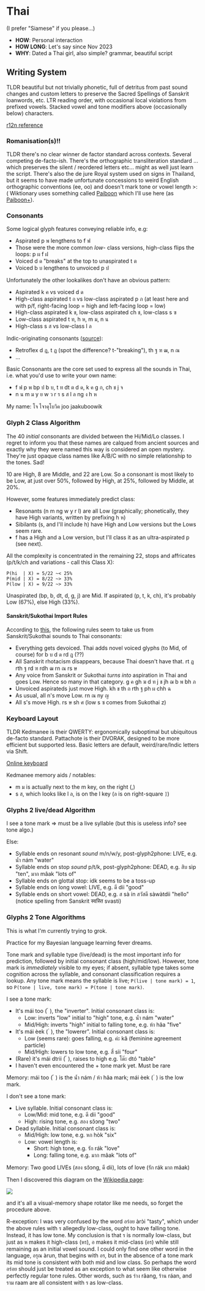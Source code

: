 Thai
====

(I prefer "Siamese" if you please...)

* **HOW**: Personal interaction
* **HOW LONG**: Let's say since Nov 2023
* **WHY**: Dated a Thai girl, also simple? grammar, beautiful script

## Writing System

TLDR beautiful but not trivially phonetic, full of detritus from past sound changes and custom letters to preserve the Sacred Spellings of Sanskrit loanwords, etc. LTR reading order, with occasional local violations from prefixed vowels. Stacked vowel and tone modifiers above (occasionally below) characters.

[r12n reference](https://r12a.github.io/scripts/thai/th.html)

### Romanisation(s)!!

TLDR there's no clear winner de factor standard across contexts. Several competing de-facto-ish. There's the orthographic transliteration standard ... which preserves the silent / reordered letters etc... might as well just learn the script. There's also the de jure Royal system used on signs in Thailand, but it seems to have made unfortunate concessions to weird English orthographic conventions (ee, oo) and doesn't mark tone or vowel length >:( Wiktionary uses something called [Paiboon](https://en.wiktionary.org/wiki/Wiktionary:Thai_romanization) which I'll use here (as [Paiboon+](https://slice-of-thai.com/pronunciation-guides/#paiboonplus)).

### Consonants

Some logical glyph features conveying reliable info, e.g:

- Aspirated p พ lengthens to f ฟ
- Those were the more common *low-* class versions, high-class flips the loops: p ผ f ฝ
- Voiced d ด "breaks" at the top to unaspirated t ต
- Voiced b บ lengthens to unvoiced p ป

Unfortunately the other lookalikes don't have an obvious pattern:

- Aspirated k ค vs voiced d ด
- High-class aspirated t ถ vs low-class aspirated p ภ (at least here and with p/f, right-facing loop = high and left-facing loop = low)
- High-class aspirated k ข, low-class aspirated ch ช, low-class s ฃ
- Low-class aspirated t ท, h ห, m ม, n น
- High-class s ส vs low-class l ล

Indic-originating consonants ([source](https://en.wikipedia.org/wiki/Thai_spelling_reform_of_1942)):

- Retroflex d ฎ, t ฏ (spot the difference? t-"breaking"), th ฐ ฑ ฒ, n ณ
- ...

Basic Consonants are the core set used to express all the sounds in Thai, i.e. what you'd use to write your own name:

- f ฟ p พ bp ป b บ, t ท dt ต d ด, k ค g ก, ch ช j จ
- n น m ม y ย w ว r ร s ส l ล ng ง h ห

My name: โจ ไจาคุโบวิค joo jaakuboowik

### Glyph 2 Class Algorithm

The 40 *initial* consonants are divided between the Hi/Mid/Lo classes. I regret to inform you that these names are calqued from ancient sources and exactly why they were named this way is considered an open mystery. They're just opaque class names like A/B/C with no simple relationship to the tones. Sad!

10 are High, 8 are Middle, and 22 are Low. So a consonant is most likely to be Low, at just over 50%, followed by High, at 25%, followed by Middle, at 20%.

However, some features immediately predict class:

- Resonants (n m ng w y r l) are all Low (graphically; phonetically, they have High variants, written by prefixing h ห)
- Sibilants (s, and I'll include h) have High and Low versions but the Lows seem rare.
- f has a High and a Low version, but I'll class it as an ultra-aspirated p (see next).

All the complexity is concentrated in the remaining 22, stops and affricates (p/t/k/ch and variations - call this Class X):

```
P(hi  | X) = 5/22 ~< 25%
P(mid | X) = 8/22 ~> 33%
P(low | X) = 9/22 ~> 33%
```

Unaspirated (bp, b, dt, d, g, j) are Mid. If aspirated (p, t, k, ch), it's probably Low (67%), else High (33%).

#### Sanskrit/Sukothai Import Rules
According to [this](https://omniglot.com/writing/thaisanskrit.htm), the following rules seem to take us from Sanskrit/Sukothai sounds to Thai consonants:

- Everything gets devoiced. Thai adds novel voiced glyphs (to Mid, of course) for b บ d ด rd ฎ (??)
- All Sanskrit rhotacism disappears, because Thai doesn't have that. rt ฏ rth ฐ rd ฑ rdh ฒ rn ณ rs ษ
- Any voice from Sanskrit or Sukothai *turns into* aspiration in Thai and goes Low. Hence so many in that category. g ค gh ฆ d ท j ช jh ฌ b พ bh ภ
- Unvoiced aspirateds just move High. kh ข th ถ rth ฐ ph ผ chh ฉ
- As usual, all n's move Low. rn ณ ny ญ
- All s's move High. rs ษ sh ศ (low s ซ comes from Sukothai z)

### Keyboard Layout

TLDR Kedmanee is their QWERTY: ergonomically suboptimal but ubiquitous de-facto standard. Pattachote is their DVORAK, designed to be more efficient but supported less. Basic letters are default, weird/rare/Indic letters via Shift.

[Online keyboard](https://www.branah.com/thai)

Kedmanee memory aids / notables:

- m ม is actually next to the m key, on the right (,)
- s ส, which looks like l ล, is on the l key (ล is on right-square `]`)

### Glyphs 2 live/dead Algorithm

I see a tone mark => must be a live syllable (but this is useless info? see tone algo.)

Else:

- Syllable ends on resonant *sound* m/n/w/y, post-glyph2phone: LIVE, e.g. น้ำ nám "water"
- Syllable ends on stop *sound* p/t/k, post-glyph2phone: DEAD, e.g. สิบ sìp "ten", มาก mâak "lots of"
- Syllable ends on glottal stop: idk seems to be a toss-up
- Syllable ends on long vowel: LIVE, e.g. ดี dii "good"
- Syllable ends on short vowel: DEAD, e.g. ส sà in สวัสดี sàwàtdii "hello" (notice spelling from Sanskrit स्वस्ति svasti)

### Glyphs 2 Tone Algorithms

This is what I'm currently trying to grok.

Practice for my Bayesian language learning fever dreams.

Tone mark and syllable type (live/dead) is the most important info for prediction, followed by initial consonant class (high/mid/low). However, tone mark is *immediately* visible to my eyes; if absent, syllable type takes some cognition across the syllable, and consonant classification requires a lookup. Any tone mark means the syllable is live; `P(live | tone mark) = 1`, so `P(tone | live, tone mark) = P(tone | tone mark)`.

I see a tone mark:

- It's mái too (  ้ ), the "inverter". Initial consonant class is:
  + Low: inverts "low" initial to "high" tone, e.g. น้ำ nám "water"
  + Mid/High: inverts "high" initial to falling tone, e.g. ห้า hâa "five"
- It's mái èek (  ่ ), the "lowerer". Initial consonant class is:
  + Low (seems rare): goes falling, e.g. ค่ะ kâ (feminine agreement particle)
  + Mid/High: lowers to low tone, e.g. สี่ sìi "four"
- (Rare) it's mái dtrii (  ๊ ), raises to high e.g. โต๊ะ dtó "table"
- I haven't even encountered the + tone mark yet. Must be rare

Memory: mái too (  ้ ) is the น้ำ nám / ห้า hâa mark; mái èek (  ่ ) is the low mark.

I don't see a tone mark:

- Live syllable. Initial consonant class is:
  + Low/Mid: mid tone, e.g. ดี dii "good"
  + High: rising tone, e.g. สอง sɔ̌ɔng "two"
- Dead syllable. Initial consonant class is:
  + Mid/High: low tone, e.g. หก hòk "six"
  + Low: vowel length is:
    - Short: high tone, e.g. รัก rák "love"
    - Long: falling tone, e.g. มาก mâak "lots of"

Memory: Two good LIVEs (สอง sɔ̌ɔng, ดี dii), lots of love (รัก rák มาก mâak)

Then I discovered this diagram on the [Wikipedia page](https://en.wikipedia.org/wiki/Thai_script#Tone):

![](https://upload.wikimedia.org/wikipedia/commons/f/f9/Thai_tone_rules.png)

and it's all a visual-memory shape rotator like me needs, so forget the procedure above.

R-exception: I was very confused by the word อร่อย àrɔ̀i "tasty", which under the above rules with ร allegedly low-class, ought to have falling tone. Instead, it has low tone. My conclusion is that ร is normally low-class, but just as ห makes it high-class (หร), อ makes it mid-class (อร) while still remaining as an initial vowel sound. I could only find one other word in the language, อรุณ àrun, that begins with อร, but in the absence of a tone mark its mid tone is consistent with both mid and low class. So perhaps the word อร่อย should just be treated as an exception to what seem like otherwise perfectly regular tone rules. Other words, such as ร่าง râang, ร้าน ráan, and ราม raam are all consistent with ร as low-class.
